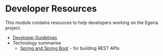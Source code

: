 <!-- SPDX-License-Identifier: CC-BY-4.0 -->
<!-- Copyright Contributors to the ODPi Egeria project. -->
  
# Developer Resources

This module contains resources to help developers working on the Egeria project.

* [Developer Guidelines](./Developer-Guidelines.md)
* Technology summaries
  * [Spring and Spring Boot](Spring.md) - for building REST APIs
  
  